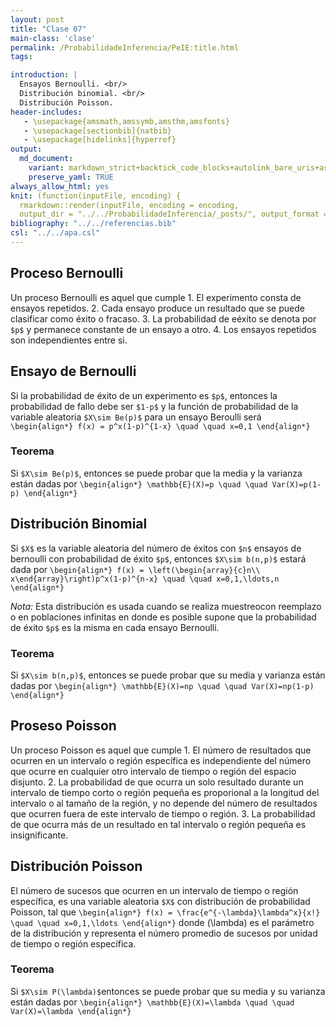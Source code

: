 ```yaml
---
layout: post
title: "Clase 07"
main-class: 'clase'
permalink: /ProbabilidadeInferencia/PeIE:title.html
tags:

introduction: |
  Ensayos Bernoulli. <br/>
  Distribución binomial. <br/>
  Distribución Poisson.
header-includes:
   - \usepackage{amsmath,amssymb,amsthm,amsfonts}
   - \usepackage[sectionbib]{natbib}
   - \usepackage[hidelinks]{hyperref}
output:
  md_document:
    variant: markdown_strict+backtick_code_blocks+autolink_bare_uris+ascii_identifiers+tex_math_single_backslash
    preserve_yaml: TRUE
always_allow_html: yes   
knit: (function(inputFile, encoding) {
  rmarkdown::render(inputFile, encoding = encoding,
  output_dir = "../../ProbabilidadeInferencia/_posts/", output_format = "all")})
bibliography: "../../referencias.bib"
csl: "../../apa.csl"
---
```








Proceso Bernoulli
-----------------

Un proceso Bernoulli es aquel que cumple 1. El experimento consta de
ensayos repetidos. 2. Cada ensayo produce un resultado que se puede
clasificar como éxito o fracaso. 3. La probabilidad de eéxito se denota
por `$p$` y permanece constante de un ensayo a otro. 4. Los ensayos
repetidos son independientes entre si.

Ensayo de Bernoulli
-------------------

Si la probabilidad de éxito de un experimento es `$p$`, entonces la
probabilidad de fallo debe ser `$1-p$` y la función de probabilidad de
la variable aleatoria `$X\sim Be(p)$` para un ensayo Beroulli será
`\begin{align*} f(x) = p^x(1-p)^{1-x} \quad \quad x=0,1 \end{align*}`

### Teorema

Si `$X\sim Be(p)$`, entonces se puede probar que la media y la varianza
están dadas por
`\begin{align*} \mathbb{E}(X)=p \quad \quad Var(X)=p(1-p) \end{align*}`

Distribución Binomial
---------------------

Si `$X$` es la variable aleatoria del número de éxitos con `$n$` ensayos
de bernoulli con probabilidad de éxito `$p$`, entonces `$X\sim b(n,p)$`
estará dada por
`\begin{align*} f(x) = \left(\begin{array}{c}n\\ x\end{array}\right)p^x(1-p)^{n-x} \quad \quad x=0,1,\ldots,n \end{align*}`

*Nota:* Esta distribución es usada cuando se realiza muestreocon
reemplazo o en poblaciones infinitas en donde es posible supone que la
probabilidad de éxito `$p$` es la misma en cada ensayo Bernoulli.

### Teorema

Si `$X\sim b(n,p)$`, entonces se puede probar que su media y varianza
están dadas por
`\begin{align*} \mathbb{E}(X)=np \quad \quad Var(X)=np(1-p) \end{align*}`

Proseso Poisson
---------------

Un proceso Poisson es aquel que cumple 1. El número de resultados que
ocurren en un intervalo o región específica es independiente del número
que ocurre en cualquier otro intervalo de tiempo o región del espacio
disjunto. 2. La probabilidad de que ocurra un solo resultado durante un
intervalo de tiempo corto o región pequeña es proporional a la longitud
del intervalo o al tamaño de la región, y no depende del número de
resultados que ocurren fuera de este intervalo de tiempo o región. 3. La
probabilidad de que ocurra más de un resultado en tal intervalo o región
pequeña es insignificante.

Distribución Poisson
--------------------

El número de sucesos que ocurren en un intervalo de tiempo o región
específica, es una variable aleatoria `$X$` con distribución de
probabilidad Poisson, tal que
`\begin{align*} f(x) = \frac{e^{-\lambda}\lambda^x}{x!} \quad \quad x=0,1,\ldots \end{align*}`
donde \(\lambda\) es el parámetro de la distribución y representa el
número promedio de sucesos por unidad de tiempo o región específica.

### Teorema

Si `$X\sim P(\lambda)$`entonces se puede probar que su media y su
varianza están dadas por
`\begin{align*} \mathbb{E}(X)=\lambda \quad \quad Var(X)=\lambda \end{align*}`
